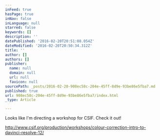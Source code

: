 ```yaml
---
inFeed: true
hasPage: true
inNav: false
inLanguage: null
starred: false
keywords: []
description: ''
datePublished: '2016-02-20T20:51:08.054Z'
dateModified: '2016-02-20T20:50:34.312Z'
title: ''
author: []
authors: []
publisher:
  name: null
  domain: null
  url: null
  favicon: null
sourcePath: _posts/2016-02-20-908ec58c-204e-45ff-8d9e-93be86e5fba7.md
published: true
url: 908ec58c-204e-45ff-8d9e-93be86e5fba7/index.html
_type: Article

---
```

Looks like I'm directing a workshop for CSIF. Check it out!

http://www.csif.org/production/workshops/colour-correction-intro-to-davinci-resolve-12/